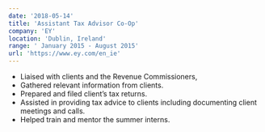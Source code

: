 ```yaml
---
date: '2018-05-14'
title: 'Assistant Tax Advisor Co-Op'
company: 'EY'
location: 'Dublin, Ireland'
range: ' January 2015 - August 2015'
url: 'https://www.ey.com/en_ie'
---
```


- Liaised with clients and the Revenue Commissioners,
- Gathered relevant information from clients.
- Prepared and filed client’s tax returns.
- Assisted in providing tax advice to clients including documenting client meetings and calls.
- Helped train and mentor the summer interns.
